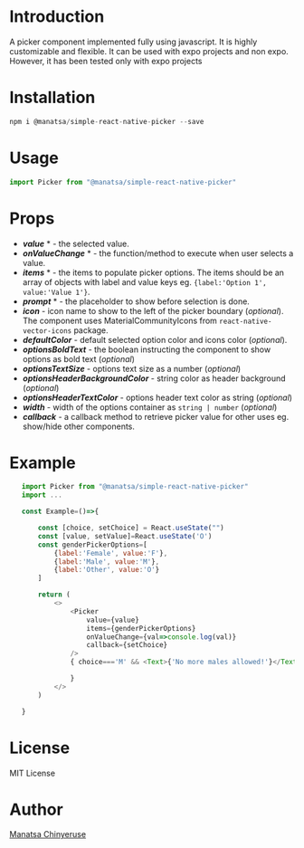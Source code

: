 # Introduction

A picker component implemented fully using javascript. It is highly customizable and flexible. It can be used with expo projects and non expo. However, it has been tested only with expo projects

# Installation

```js
npm i @manatsa/simple-react-native-picker --save
```


# Usage

```js 
import Picker from "@manatsa/simple-react-native-picker" 
```

# Props
 - **_value_** \* - the selected value.
 - **_onValueChange_** \* - the function/method to execute when user selects a value.
 - **_items_** \* - the items to populate picker options. The items should be an array of objects with label and value keys eg. `{label:'Option 1', value:'Value 1'}`.
 - **_prompt_** \* - the placeholder to show before selection is done.
 - **_icon_** - icon name to show to the left of the picker boundary (_optional_). The component uses MaterialCommunityIcons from `react-native-vector-icons` package.
 - **_defaultColor_** - default selected option color and icons color (_optional_).
 - **_optionsBoldText_** - the boolean instructing the component to show options as bold text (_optional_)
 - **_optionsTextSize_** - options text size as a number (_optional_)
 - **_optionsHeaderBackgroundColor_** - string color as header background (_optional_)
 - **_optionsHeaderTextColor_** - options header text color as string (_optional_)
 - **_width_** - width of the options container as `string | number` (_optional_)
 - **_callback_** - a callback method to retrieve picker value for other uses eg. show/hide other components.

 # Example

 ```js
    import Picker from "@manatsa/simple-react-native-picker" 
    import ...

    const Example=()=>{

        const [choice, setChoice] = React.useState("")
        const [value, setValue]=React.useState('O')
        const genderPickerOptions=[
            {label:'Female', value:'F'},
            {label:'Male', value:'M'},
            {label:'Other', value:'O'}
        ]

        return (
            <>
                <Picker 
                    value={value}
                    items={genderPickerOptions}
                    onValueChange={val=>console.log(val)}
                    callback={setChoice}
                />
                { choice==='M' && <Text>{'No more males allowed!'}</Text>

                }
            </>
        )

    }
 ```

 # License

 MIT License

 # Author

 <a href="mailto:manatsachinyeruse@gmail.com">Manatsa Chinyeruse</a>


